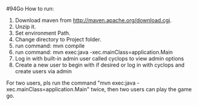 #94Go
How to run:

1. Download maven from http://maven.apache.org/download.cgi.
2. Unzip it.
3. Set environment Path.
4. Change directory to Project folder.
5. run command: mvn compile
6. run command: mvn exec:java -xec.mainClass=application.Main
7. Log in with built-in admin user called cyclops to view admin options
8. Create a new user to begin with if desired or log in with cyclops and create users via admin

For two users, pls run the command "mvn exec:java -xec.mainClass=application.Main" twice,
then two users can play the game go.

